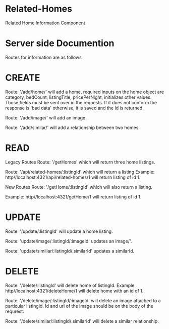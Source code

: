 # Related-Homes
Related Home Information Component

# Server side Documention
Routes for information are as follows

# CREATE
Route: '/add/home/' will add a home, required inputs on the home object are category, bedCount, listingTitle, pricePerNight, initializes other values. Those fields must be sent over in the requests. If it does not conform the response is 'bad data' otherwise, it is saved and the Id is returned. 

Route: '/add/image/' will add an image.  

Route: '/add/similar/' will add a relationship between two homes. 

# READ 
Legacy Routes
Route: '/getHomes' which will return three home listings.  

Route: '/api/related-homes/:listingId' which will return a listing
Example: http//localhost:4321/api/related-homes/1 will return listing of id 1.

New Routes
Route: '/getHome/:listingId' which will also return a listing. 

Example: http//localhost:4321/getHome/1 will return listing of id 1. 

# UPDATE
Route: '/update/:listingId' will update a home listing. 

Route: 'update/image/:listingId/:imageId' updates an image/'.

Route: 'update/similiar/:listingId/:similarId' updates a similarId.


# DELETE

Route: '/delete/:listingId' will delete home of listingId. 
Example: http//localhost:4321/deleteHome/1 will delete home with an id of 1. 

Route: '/delete/image/:listingId/:imageId' will delete an image attached to a particular listingId. Id and url of the image should be on the body of the requrest. 

Route: '/delete/similar/:listingId/:similarId' will delete a similar relationship. 